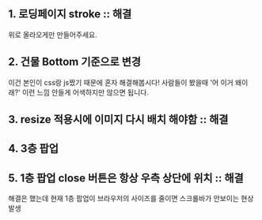 ## 1. 로딩페이지 stroke :: 해결

위로 올라오게만 만들어주세요.

## 2. 건물 Bottom 기준으로 변경

이건 본인이 css랑 js짰기 때문에 혼자 해결해봅시다!
사람들이 봤을때 '어 이거 왜이래?' 이런 느낌 안들게 어색하지만 않으면 됩니다.

## 3. resize 적용시에 이미지 다시 배치 해야함 :: 해결

## 4. 3층 팝업

## 5. 1층 팝업 close 버튼은 항상 우측 상단에 위치 :: 해결

해결은 했는데 현재 1층 팝업이 브라우저의 사이즈를 줄이면 스크롤바가 안보이는 현상 발생
